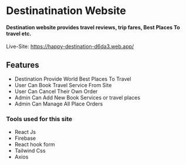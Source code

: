# Destinatination Website

#### Destination website provides travel reviews, trip fares, Best Places To travel etc.
Live-Site: https://happy-destination-d6da3.web.app/
## Features

- Destination Provide World Best Places To Travel
- User Can Book Travel Service From Site
- User Can Cancel Their Own Order
- Admin Can Add New Book Services or travel places
- Admin Can Manage All Place Orders

### Tools used for this site

- React Js
- Firebase
- React hook form
- Tailwind Css
- Axios

